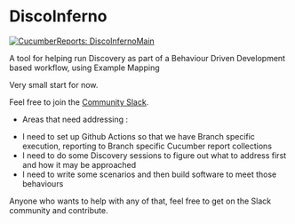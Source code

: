# DiscoInferno

[![CucumberReports: DiscoInfernoMain](https://messages.cucumber.io/api/report-collections/c99b6157-17ed-4768-8360-3c0863d24001/badge)](https://reports.cucumber.io/report-collections/c99b6157-17ed-4768-8360-3c0863d24001)


A tool for helping run Discovery as part of a Behaviour Driven Development based workflow, using Example Mapping

Very small start for now. 

Feel free to join the [Community Slack](https://join.slack.com/t/discoinferno-group/shared_invite/zt-2p2yabmc3-ii6TGP1a4p5YBCyaPT3RwQ).

* Areas that need addressing : 
- I need to set up Github Actions so that we have Branch specific execution, reporting to Branch specific Cucumber report collections
- I need to do some Discovery sessions to figure out what to address first and how it may be approached
- I need to write some scenarios and then build software to meet those behaviours

Anyone who wants to help with any of that, feel free to get on the Slack community and contribute. 

